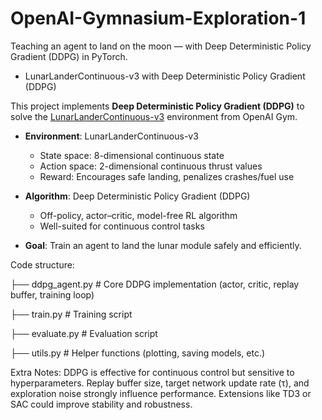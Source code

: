 # OpenAI-Gymnasium-Exploration-1
Teaching an agent to land on the moon — with Deep Deterministic Policy Gradient (DDPG) in PyTorch.

* LunarLanderContinuous-v3 with Deep Deterministic Policy Gradient (DDPG)

This project implements **Deep Deterministic Policy Gradient (DDPG)** to solve the [LunarLanderContinuous-v3](https://www.gymlibrary.dev/environments/box2d/lunar_lander/) environment from OpenAI Gym.  


- **Environment**: LunarLanderContinuous-v3  
  - State space: 8-dimensional continuous state  
  - Action space: 2-dimensional continuous thrust values  
  - Reward: Encourages safe landing, penalizes crashes/fuel use  

- **Algorithm**: Deep Deterministic Policy Gradient (DDPG)  
  - Off-policy, actor–critic, model-free RL algorithm  
  - Well-suited for continuous control tasks  

- **Goal**: Train an agent to land the lunar module safely and efficiently.

Code structure:

├── ddpg_agent.py        # Core DDPG implementation (actor, critic, replay buffer, training loop)

├── train.py             # Training script

├── evaluate.py          # Evaluation script

├── utils.py             # Helper functions (plotting, saving models, etc.)

Extra Notes:
DDPG is effective for continuous control but sensitive to hyperparameters.
Replay buffer size, target network update rate (τ), and exploration noise strongly influence performance.
Extensions like TD3 or SAC could improve stability and robustness.
